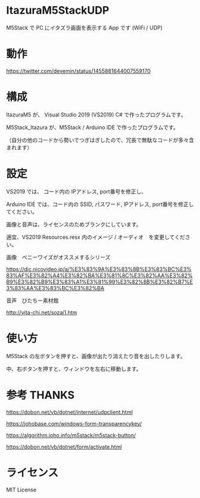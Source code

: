 # ItazuraM5StackUDP

M5Stack で PC にイタズラ画面を表示する App です (WiFi / UDP)


# 動作

https://twitter.com/devemin/status/1455881644007559170



# 構成

ItazuraM5 が、 Visual Studio 2019 (VS2019) C# で作ったプログラムです。

M5Stack_Itazura が、M5Stack / Arduino IDE で作ったプログラムです。

（自分の他のコードから勢いでつぎはぎしたので、冗長で無駄なコードが多々含まれます）

# 設定

VS2019 では、 コード内の IPアドレス, port番号を修正し、

Arduino IDE では、コード内の SSID, パスワード, IPアドレス, port番号を修正してください。


画像と音声は、ライセンスのためブランクにしています。

適宜、VS2019 Resources.resx 内のイメージ / オーディオ　を変更してください。


画像　ペニーワイズがオススメするシリーズ

https://dic.nicovideo.jp/a/%E3%83%9A%E3%83%8B%E3%83%BC%E3%83%AF%E3%82%A4%E3%82%BA%E3%81%8C%E3%82%AA%E3%82%B9%E3%82%B9%E3%83%A1%E3%81%99%E3%82%8B%E3%82%B7%E3%83%AA%E3%83%BC%E3%82%BA

音声　びたちー素材館

http://vita-chi.net/sozai1.htm



# 使い方

M5Stack の左ボタンを押すと、画像が出たり消えたり音を出したりします。

中、右ボタンを押すと、ウィンドウを左右に移動します。




# 参考 THANKS

https://dobon.net/vb/dotnet/internet/udpclient.html

https://johobase.com/windows-form-transparencykey/

https://algorithm.joho.info/m5stack/m5stack-button/

https://dobon.net/vb/dotnet/form/activate.html

# ライセンス

MIT License
